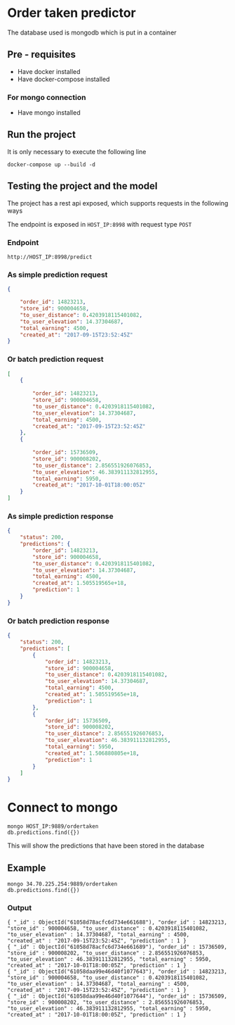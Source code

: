 # Order taken predictor

The database used is mongodb which is put in a container

## Pre - requisites

- Have docker installed
- Have docker-compose installed

### For mongo connection
- Have mongo installed

## Run the project

It is only necessary to execute the following line

```
docker-compose up --build -d
```

## Testing the project and the model

The project has a rest api exposed, which supports requests in the following ways

The endpoint is exposed in `HOST_IP:8998` with request type `POST`

### Endpoint

`http://HOST_IP:8998/predict`

### As simple prediction request 
```json
{

    "order_id": 14823213,
    "store_id": 900004658,
    "to_user_distance": 0.4203918115401082,
    "to_user_elevation": 14.37304687,
    "total_earning": 4500,
    "created_at": "2017-09-15T23:52:45Z"
}
```
### Or batch prediction request

```json
[
    {
    
        "order_id": 14823213,
        "store_id": 900004658,
        "to_user_distance": 0.4203918115401082,
        "to_user_elevation": 14.37304687,
        "total_earning": 4500,
        "created_at": "2017-09-15T23:52:45Z"
    },
    {
    
        "order_id": 15736509,
        "store_id": 900008202,
        "to_user_distance": 2.856551926076853,
        "to_user_elevation": 46.383911132812955,
        "total_earning": 5950,
        "created_at": "2017-10-01T18:00:05Z"
    }
]
```

### As simple prediction response 
```json
{
    "status": 200,
    "predictions": {
        "order_id": 14823213,
        "store_id": 900004658,
        "to_user_distance": 0.4203918115401082,
        "to_user_elevation": 14.37304687,
        "total_earning": 4500,
        "created_at": 1.505519565e+18,
        "prediction": 1
    }
}
```
### Or batch prediction response

```json
{
    "status": 200,
    "predictions": [
        {
            "order_id": 14823213,
            "store_id": 900004658,
            "to_user_distance": 0.4203918115401082,
            "to_user_elevation": 14.37304687,
            "total_earning": 4500,
            "created_at": 1.505519565e+18,
            "prediction": 1
        },
        {
            "order_id": 15736509,
            "store_id": 900008202,
            "to_user_distance": 2.856551926076853,
            "to_user_elevation": 46.383911132812955,
            "total_earning": 5950,
            "created_at": 1.506880805e+18,
            "prediction": 1
        }
    ]
}
```
# Connect to mongo
```console
mongo HOST_IP:9889/ordertaken
db.predictions.find({})
```
This will show the predictions that have been stored in the database

## Example
```console
mongo 34.70.225.254:9889/ordertaken
db.predictions.find({})
```

### Output
```console
{ "_id" : ObjectId("61058d78acfc6d734e661688"), "order_id" : 14823213, "store_id" : 900004658, "to_user_distance" : 0.4203918115401082, "to_user_elevation" : 14.37304687, "total_earning" : 4500, "created_at" : "2017-09-15T23:52:45Z", "prediction" : 1 }
{ "_id" : ObjectId("61058d78acfc6d734e661689"), "order_id" : 15736509, "store_id" : 900008202, "to_user_distance" : 2.856551926076853, "to_user_elevation" : 46.383911132812955, "total_earning" : 5950, "created_at" : "2017-10-01T18:00:05Z", "prediction" : 1 }
{ "_id" : ObjectId("61058daa99e46d40f1077643"), "order_id" : 14823213, "store_id" : 900004658, "to_user_distance" : 0.4203918115401082, "to_user_elevation" : 14.37304687, "total_earning" : 4500, "created_at" : "2017-09-15T23:52:45Z", "prediction" : 1 }
{ "_id" : ObjectId("61058daa99e46d40f1077644"), "order_id" : 15736509, "store_id" : 900008202, "to_user_distance" : 2.856551926076853, "to_user_elevation" : 46.383911132812955, "total_earning" : 5950, "created_at" : "2017-10-01T18:00:05Z", "prediction" : 1 }

```


